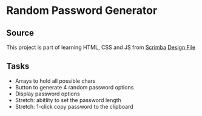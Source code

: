 # Random Password Generator

## Source
This project is part of learning HTML, CSS and JS from [Scrimba](https://scrimba.com/)
[Design File](https://www.figma.com/file/YRO9Iw5IYaOorjnRyNz4bV/Random-Password-Generator?node-id=0%3A1)

## Tasks
- Arrays to hold all possible chars
- Button to generate 4 random password options
- Display password options
- Stretch: abitlity to set the password length
- Stretch: 1-click copy password to the clipboard

